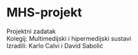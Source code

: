 # MHS-projekt
Projektni zadatak \
Kolegij: Multimedijski i hipermedijski sustavi \
Izradili: Karlo Calvi i David Sabolić
